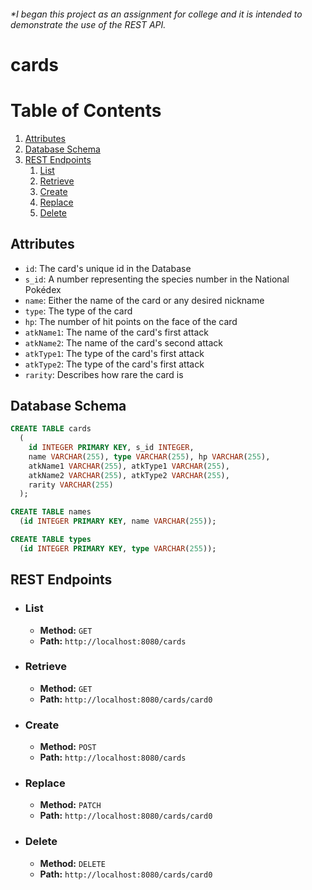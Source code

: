  <!-- Adam Manning 2021 -->
 <h6>
  *I began this project as an assignment for college and it is intended to demonstrate the use of the REST API.
 </h6>

# cards

<!--
[pikachu]: https://cdn.bulbagarden.net/upload/thumb/1/1a/SurfingPikachuWizardsPromo28.jpg/200px-SurfingPikachuWizardsPromo28.jpg

[venusaur]: https://cdn.bulbagarden.net/upload/thumb/d/d9/VenusaurWizardsPromo13.jpg/180px-VenusaurWizardsPromo13.jpg

[charizard]: https://cdn.bulbagarden.net/upload/thumb/4/4e/CharizardBaseSet4.jpg/200px-CharizardBaseSet4.jpg

[blastoise]: https://cdn.bulbagarden.net/upload/thumb/a/a5/BlastoiseBaseSet2.jpg/180px-BlastoiseBaseSet2.jpg
-->

<!-- ![Surfing Pikachu][pikachu] ![Venusaur][venusaur] ![Charizard][charizard] ![Blastoise][blastoise] -->
<!--
<img src="https://cdn.bulbagarden.net/upload/thumb/1/1a/SurfingPikachuWizardsPromo28.jpg/200px-SurfingPikachuWizardsPromo28.jpg" height="175"><img src="https://cdn.bulbagarden.net/upload/thumb/d/d9/VenusaurWizardsPromo13.jpg/180px-VenusaurWizardsPromo13.jpg" height="175px" alt="Venusaur"><img src="https://cdn.bulbagarden.net/upload/thumb/4/4e/CharizardBaseSet4.jpg/200px-CharizardBaseSet4.jpg"  height="175px" alt="Charizard"><img src="https://cdn.bulbagarden.net/upload/thumb/a/a5/BlastoiseBaseSet2.jpg/180px-BlastoiseBaseSet2.jpg"  height="175px" alt="Blastoise">
-->

# Table of Contents
1. [Attributes](#attributes)
2. [Database Schema](#db_schema)
3. [REST Endpoints](#rest_endpoints)
    1. [List](#list)
    2. [Retrieve](#retrieve)
    3. [Create](#create)
    4. [Replace](#replace)
    5. [Delete](#delete)

<!-- ## Attributes <a name="attributes"></a> -->
## Attributes

* `id`: The card's unique id in the Database
* `s_id`: A number representing the species number in the National Poke&#769;dex
* `name`: Either the name of the card or any desired nickname
* `type`: The type of the card
* `hp`: The number of hit points on the face of the card
* `atkName1`: The name of the card's first attack
* `atkName2`: The name of the card's second attack
* `atkType1`: The type of the card's first attack
* `atkType2`: The type of the card's first attack
* `rarity`: Describes how rare the card is

<!-- ## Database Schema <a name="db_schema"></a> -->
## Database Schema

```sql
CREATE TABLE cards
  (
    id INTEGER PRIMARY KEY, s_id INTEGER,
    name VARCHAR(255), type VARCHAR(255), hp VARCHAR(255),
    atkName1 VARCHAR(255), atkType1 VARCHAR(255),
    atkName2 VARCHAR(255), atkType2 VARCHAR(255),
    rarity VARCHAR(255)
  );

CREATE TABLE names
  (id INTEGER PRIMARY KEY, name VARCHAR(255));

CREATE TABLE types
  (id INTEGER PRIMARY KEY, type VARCHAR(255));
```

<!-- ## REST Endpoints <a name="rest_endpoints"></a> -->
## REST Endpoints

- ### List <a name="list"></a>
	- **Method:** `GET`
	- **Path:** `http://localhost:8080/cards`

- ### Retrieve <a name="retrieve"></a>
	- **Method:** `GET`
	- **Path:** `http://localhost:8080/cards/card0`

- ### Create <a name="create"></a>
	- **Method:** `POST`
	- **Path:** `http://localhost:8080/cards`

- ### Replace <a name="replace"></a>
	- **Method:** `PATCH`
	- **Path:** `http://localhost:8080/cards/card0`

- ### Delete <a name="delete"></a>
	- **Method:** `DELETE`
	- **Path:** `http://localhost:8080/cards/card0`
